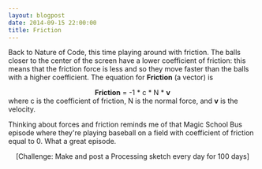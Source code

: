 ```yaml
---
layout: blogpost
date: 2014-09-15 22:00:00
title: Friction
---
```


Back to Nature of Code, this time playing around with friction. The balls closer to the center of the screen have a lower coefficient of friction: this means that the friction force is less and so they move faster than the balls with a higher coefficient. The equation for <b>Friction</b> (a vector) is
<center><b>Friction</b> = -1 * c * N * <b>v</b></center>
where c is the coefficient of friction, N is the normal force, and <b>v</b> is the velocity.

<canvas data-processing-sources="/Scripts/MoversFriction.pde"></canvas>

Thinking about forces and friction reminds me of that Magic School Bus episode where they're playing baseball on a field with coefficient of friction equal to 0. What a great episode.

<center>[Challenge: Make and post a Processing sketch every day for 100 days]</center>